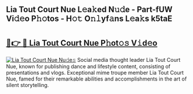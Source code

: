 ## Lia Tout Court Nue L𝚎a𝚔ed N𝚞𝚍e - Part-fUW Vi𝚍𝚎o P𝚑𝚘tos - H𝚘𝚝 O𝚗𝚕yf𝚊ns L𝚎a𝚔s k5taE

# <h2><a href="http://kf59kb.oniu.top/?m=Lia+Tout+Court+Nue">🔗👉 🔴 Lia Tout Court Nue P𝚑ot𝚘𝚜 V𝚒d𝚎o</a></h2>

[![Lia Tout Court Nue Nu𝚍e𝚜](https://i.imgur.com/0qMVB7G.gif)](http://kf59kb.oniu.top/?m=Lia+Tout+Court+Nue)
Social media thought leader Lia Tout Court Nue, known for publishing dance and lifestyle content, consisting of presentations and vlogs. Exceptional mime troupe member Lia Tout Court Nue, famed for their remarkable abilities and accomplishments in the art of silent storytelling.  
